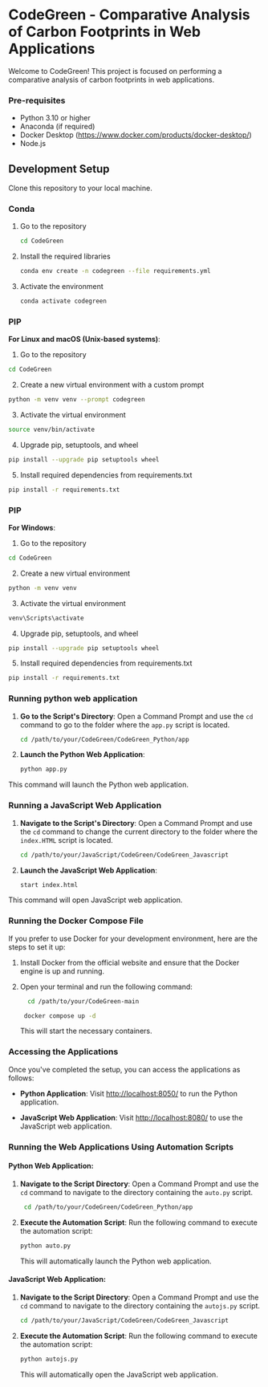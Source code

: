 # CodeGreen - Comparative Analysis of Carbon Footprints in Web Applications

Welcome to CodeGreen! This project is focused on performing a comparative analysis of carbon footprints in web applications.

### Pre-requisites

- Python 3.10 or higher
- Anaconda (if required)
- Docker Desktop (https://www.docker.com/products/docker-desktop/)
- Node.js 
## Development Setup

Clone this repository to your local machine.

### Conda

1. Go to the repository
   ```bash
   cd CodeGreen
   ```

2. Install the required libraries
    ```bash
    conda env create -n codegreen --file requirements.yml
    ```

3. Activate the environment
    ```bash
    conda activate codegreen

    ```
### PIP

**For Linux and macOS (Unix-based systems)**:

1. Go to the repository
```bash
cd CodeGreen
 ```

2. Create a new virtual environment with a custom prompt
```bash
python -m venv venv --prompt codegreen
 ```
3. Activate the virtual environment
```bash
source venv/bin/activate
 ```
4. Upgrade pip, setuptools, and wheel
```bash
pip install --upgrade pip setuptools wheel
 ```
5. Install required dependencies from requirements.txt
```bash
pip install -r requirements.txt
 ```

### PIP

**For Windows**:

1. Go to the repository
```bash
cd CodeGreen
 ```

2. Create a new virtual environment 
```bash
python -m venv venv
 ```

3. Activate the virtual environment
```bash
venv\Scripts\activate
 ```
4. Upgrade pip, setuptools, and wheel
```bash
pip install --upgrade pip setuptools wheel
 ```
5. Install required dependencies from requirements.txt
```bash
pip install -r requirements.txt
 ```

  
### Running python web application

1. **Go to the Script's Directory**: Open a Command Prompt and use the `cd` command to go to the folder where the `app.py` script is located.

   ```bash
   cd /path/to/your/CodeGreen/CodeGreen_Python/app
   ```

2. **Launch the Python Web Application**:
   ```bash
   python app.py
   ```

This command will launch the Python web application.


### Running a JavaScript Web Application

1. **Navigate to the Script's Directory**: Open a Command Prompt and use the `cd` command to change the current directory to the folder where the `index.HTML` script is located.

   ```bash
   cd /path/to/your/JavaScript/CodeGreen/CodeGreen_Javascript
   ```

2. **Launch the JavaScript Web Application**:
   ```bash
   start index.html
   ```

This command will open JavaScript web application.

### Running the Docker Compose File 

If you prefer to use Docker for your development environment, here are the steps to set it up:

1. Install Docker from the official website and ensure that the Docker engine is up and running.

2. Open your terminal and run the following command:
     ```bash
       cd /path/to/your/CodeGreen-main
     ```
     ```bash
      docker compose up -d
     ```

   This will start the necessary containers.

### Accessing the Applications

Once you've completed the setup, you can access the applications as follows:

- **Python Application**: Visit [http://localhost:8050/](http://localhost:8050/) to run the Python application.

- **JavaScript Web Application**: Visit [http://localhost:8080/](http://localhost:8080/) to use the JavaScript web application.


### Running the Web Applications Using Automation Scripts

#### Python Web Application:

1. **Navigate to the Script Directory**: Open a Command Prompt and use the `cd` command to navigate to the directory containing the `auto.py` script.

   ```bash
    cd /path/to/your/CodeGreen/CodeGreen_Python/app
   ```

2. **Execute the Automation Script**: Run the following command to execute the automation script:

   ```bash
   python auto.py
   ```

   This will automatically launch the Python web application.

#### JavaScript Web Application:

1. **Navigate to the Script Directory**: Open a Command Prompt and use the `cd` command to navigate to the directory containing the `autojs.py` script.

   ```bash
   cd /path/to/your/JavaScript/CodeGreen/CodeGreen_Javascript
   ```

2. **Execute the Automation Script**: Run the following command to execute the automation script:

   ```bash
   python autojs.py
   ```

   This will automatically open the JavaScript web application.


